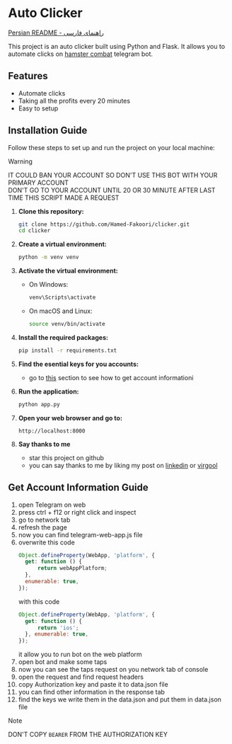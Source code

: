 
# Auto Clicker

[Persian README - راهنمای فارسی](README_FA.md)

This project is an auto clicker built using Python and Flask. It allows you to automate clicks on [hamster combat](https://t.me/hamsTer_kombat_bot/start?startapp=kentId7445441654)  telegram bot.

## Features

- Automate clicks
- Taking all the profits every 20 minutes
- Easy to setup

## Installation Guide

Follow these steps to set up and run the project on your local machine:

>[!WARNING]
> IT COULD BAN YOUR ACCOUNT SO DON'T USE THIS BOT WITH YOUR PRIMARY ACCOUNT<br>
> DON'T GO TO YOUR ACCOUNT UNTIL 20 OR 30 MINUTE AFTER LAST TIME THIS SCRIPT MADE A REQUEST

1. **Clone this repository:**

   ```bash
   git clone https://github.com/Hamed-Fakoori/clicker.git
   cd clicker
   ```

2. **Create a virtual environment:**

   ```bash
   python -m venv venv
   ```

3. **Activate the virtual environment:**

   - On Windows:

     ```bash
     venv\Scripts\activate
     ```

   - On macOS and Linux:

     ```bash
     source venv/bin/activate
     ```

4. **Install the required packages:**

   ```bash
   pip install -r requirements.txt
   ```

6. **Find the esential keys for you accounts:**

   - go to [this](#get-account-information-guide) section to see how to get account informationi

6. **Run the application:**

   ```bash
   python app.py
   ```

7. **Open your web browser and go to:**

   ```
   http://localhost:8000
   ```

8. **Say thanks to me**
   - star this project on github
   - you can say thanks to me by liking my post on [linkedin]() or [virgool]()

## Get Account Information Guide
1. open Telegram on web
2. press ctrl + f12 or right click and inspect
3. go to network tab
4. refresh the page 
5. now you can find telegram-web-app.js file
6. overwrite this code 
   ```js
   Object.defineProperty(WebApp, 'platform', {
     get: function () {
         return webAppPlatform;
     },
     enumerable: true,
   });
   ```
   with this code
   ```js
   Object.defineProperty(WebApp, 'platform', {
     get: function () {
         return 'ios';
     }, enumerable: true,
   });
   ```
   it allow you to run bot on the web platform
7. open bot and make some taps
8. now you can see the taps request on you network tab of console
9. open the request and find request headers 
10. copy Authorization key and paste it to data.json file
11. you can find other information in the response tab 
12. find the keys we write them in the data.json and put them in data.json file
>[!NOTE]
>DON'T COPY `BEARER` FROM THE AUTHORIZATION KEY